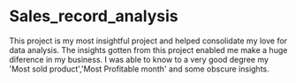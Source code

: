 # Sales_record_analysis
This project is my most insightful project and helped consolidate my love for data analysis.
The insights gotten from this project enabled me make a huge diference in my business.
I was able to know to a very good degree my 'Most sold product','Most Profitable month' and some obscure insights.
